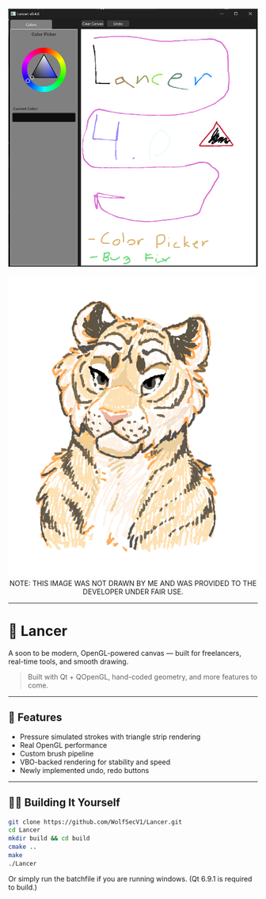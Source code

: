 <!-- Screenshot -->
<p align="center">
  <img src="assets/screenshot.png" alt="App Screenshot" width="700"/>
</p>

<p align="center">
  <img src="assets/preview.png" alt="App Screenshot" width="700"/>
  NOTE: THIS IMAGE WAS NOT DRAWN BY ME AND WAS PROVIDED TO THE DEVELOPER UNDER FAIR USE.
</p>

---

# 🎨 Lancer

A soon to be modern, OpenGL-powered canvas — built for freelancers, real-time tools, and smooth drawing.

> Built with Qt + QOpenGL, hand-coded geometry, and more features to come.

---

## 🚀 Features

- Pressure simulated strokes with triangle strip rendering
- Real OpenGL performance
- Custom brush pipeline
- VBO-backed rendering for stability and speed
- Newly implemented undo, redo buttons

---

## 🧑‍💻 Building It Yourself

```bash
git clone https://github.com/WolfSecV1/Lancer.git
cd Lancer
mkdir build && cd build
cmake ..
make
./Lancer
```

Or simply run the batchfile if you are running windows. (Qt 6.9.1 is required to build.)
